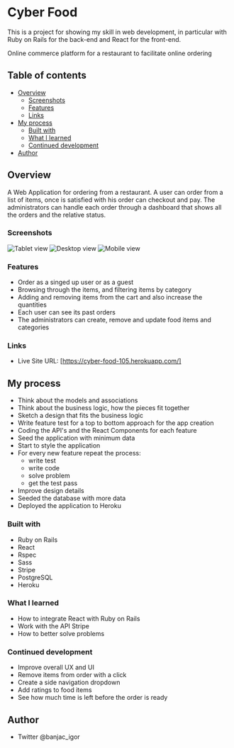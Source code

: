# Cyber Food

This is a project for showing my skill in web development, in particular with Ruby on Rails for the back-end and React 
for the front-end.

Online commerce platform for a restaurant to facilitate online ordering

## Table of contents

- [Overview](#overview)
  - [Screenshots](#screenshots)
  - [Features](#features)
  - [Links](#links)
- [My process](#my-process)
  - [Built with](#built-with)
  - [What I learned](#what-i-learned)
  - [Continued development](#continued-development)
- [Author](#author)

## Overview

A Web Application for ordering from a restaurant.
A user can order from a list of items, once is satisfied with his order can checkout and pay.
The administrators can handle each order through a dashboard that shows all the orders and the relative status.

### Screenshots

![Tablet view](./screenshots/mobile-view.png)
![Desktop view](./screenshots/tablet-view.png)
![Mobile view](./screenshots/desktop-view.png)

### Features

- Order as a singed up user or as a guest
- Browsing through the items, and filtering items by category
- Adding and removing items from the cart and also increase the quantities
- Each user can see its past orders
- The administrators can create, remove and update food items and categories

### Links

- Live Site URL: [https://cyber-food-105.herokuapp.com/]

## My process

  - Think about the models and associations
  - Think about the business logic, how the pieces fit together
  - Sketch a design that fits the business logic
  - Write feature test for a top to bottom approach for the app creation
  - Coding the API's and the React Components for each feature
  - Seed the application with minimum data
  - Start to style the application
  - For every new feature repeat the process:
    - write test
    - write code 
    - solve problem
    - get the test pass
  - Improve design details
  - Seeded the database with more data
  - Deployed the application to Heroku

### Built with

- Ruby on Rails
- React
- Rspec
- Sass
- Stripe
- PostgreSQL
- Heroku

### What I learned

  - How to integrate React with Ruby on Rails
  - Work with the API Stripe
  - How to better solve problems

### Continued development

  - Improve overall UX and UI 
  - Remove items from order with a click
  - Create a side navigation dropdown 
  - Add ratings to food items
  - See how much time is left before the order is ready

## Author

- Twitter @banjac_igor

